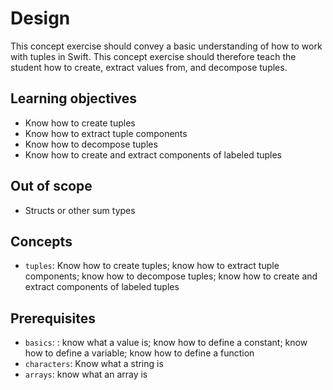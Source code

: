 # Design

This concept exercise should convey a basic understanding of how to work with tuples in Swift. This concept exercise should therefore teach the student how to create, extract values from, and decompose tuples.

## Learning objectives

- Know how to create tuples
- Know how to extract tuple components
- Know how to decompose tuples
- Know how to create and extract components of labeled tuples

## Out of scope

- Structs or other sum types

## Concepts

- `tuples`: Know how to create tuples; know how to extract tuple components; know how to decompose tuples; know how to create and extract components of labeled tuples

## Prerequisites

- `basics`: : know what a value is; know how to define a constant; know how to define a variable; know how to define a function
- `characters`: Know what a string is
- `arrays`: know what an array is
